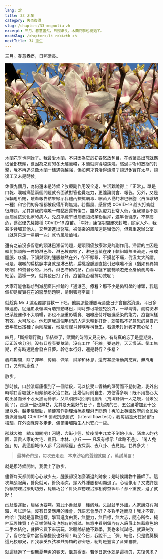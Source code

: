```yaml
---
lang: zh
title: 33 木蘭
category: 失而復得
slug: /chapters/33-magnolia-zh
excerpt: 三月。春意盎然，日照漸長。木蘭花季也開始了。
nextSlug: /chapters/34-rebirth-zh
nextTitle: 34 重生
---
```


<p class="cn">三月。春意盎然，日照漸長。

![Magnolia](./images/33.jpg)
 
<p class="cn">木蘭花季也開始了。我最愛木蘭，不只因為它於初春怒放奪目，在嫩葉長出前就霸佔全部枝頭，還因為之前的冬天越嚴峻，木蘭就開得越燦爛。熬過手術和放療的打擊，我不再追求像木蘭一樣遇強越強，但如何才算活得燦爛？談退休實在太早，談復工又未是時候。
 
<p class="cn">休假九個月，為何還未是時候？放療副作用沒全退，生活難說得上「正常」。單是口乾、喉嚨痛這兩個問題就令面試對答也覺吃力，更遑論開會、報告。另外，又是拜輻射所賜，驗血報告結果顯示我體內抵抗病毒、細菌入侵的淋巴細胞（白血球的一種）和它們的鼻祖都被殺得所剩無幾。若傷風、感冒或 COVID-19 趁火打劫就很麻煩，尤其當我的喉嚨一帶黏膜還有傷口。雖然免疫力比常人低，但我畢竟不是血癌或接受化療的病人，免疫系統不被癌細胞或藥物壓抑，遲早會復原，不算高危，遂沒優先權接種 COVID-19 疫苗。「幸好」康復期間屢次封城，除家人外，我甚少接觸其他人，又無須進出醫院，被傳染的風險還是蠻低的，但若重返辦公室（就算只是一星期一次）就令風險倍增。
 
<p class="cn">還有之前沒多留意的頸淋巴滯留問題，是頭頸癌放療常見的副作用。滯留的主因是輻射把頸部一帶的淋巴管、淋巴核都毀了，淋巴囤積在皮下軟組織無法流走，形成腫脹、疼痛。下頷與頸的腫脹雖然在外，卻不顯眼，不摸就不痛，倒沒太大所謂。可是，喉嚨的扁桃腺本身就是淋巴核，扁桃腺腫脹直接引致喉嚨不適（猶如有異物哽咽）和聲音沙啞。此外，淋巴滯留的話，白血球就不能暢順遊走全身偵測病毒、細菌。這樣一來，就算他日打了針，疫苗能否發揮功效呢？
 
<p class="cn">大家可能會聯想到減肥廣告推銷的「通淋巴」療程？那不少是偽科學的噱頭，我這個卻是實實在在的醫學問題啊，請別張冠李戴！
 
<p class="cn">就趁與 Mr J 遙距覆診請教一下吧。他說那些腫脹再過些日子會自然消退，平日多做運動，促進血液循環有助推動淋巴，同時亦可增強免疫力，一舉兩得。而縱使淋巴系統運作不太順暢，那也不嚴重影響鼻、咽喉應付呼吸道感染的能力，疫苗照樣有效，大可放心。他知道我這個年紀的人還未輪到打針，就帶點不好意思的說自己去年底已接種了兩劑疫苗。他是前線耳鼻喉專科醫生，若還未打針我才擔心呢！
 
<p class="cn">四月。「斷捨離行動」早結束了，賦閑的時間又見充裕。有時真的忘了是星期幾，反正沒啥分別，沒有日程表要依循，沒有工作「死線」要追趕，天天慢活。復工無期，但有時還是會發白日夢。幹老本行好，還是轉行？多棲？
 
<p class="cn">養病期間，除了彈琴、鉤編、做菜、試菜和休息，還有甚麼活動夠充實，無須用口，又有助康復？
 
<p class="cn">散步。
 
<p class="cn">那時候，口腔潰瘍康復到了一個階段，可以接受口香糖的薄荷而不覺刺激，我外出時嚼口香糖就不用頻頻喝水治口乾，比幾個月前自由、方便得多啊！既不用擔心太晚出發而來不及天黑前歸家，又無須限時回家用廁所（荒山野嶺一人之境，何來公廁？），走遠一些也無妨，尤其是天氣好的日子，由起初的三、五公里增加到十公里以外，越走越起勁，順便當作物理治療處理淋巴問題！再加上英國政府向全民免費派發簡易 COVID-19 側流抗原測試 （lateral flow test），我每隔幾天在家自行檢驗，在外面就算多走走、偶爾接觸陌生人也安心一些。
 
<p class="cn">那就大膽一點去闖闖吧！河邊、大街小徑、於疫情中兀立不倒的小店、陌生人的花園、富貴人家的大宅、農田、木林、小丘 —— 凡沒有標示「此路不通」、「閑人免進」的，我這個城市人都「另闢蹊徑」去探索、去八卦、去見識。世界多大！
 
<blockquote class="cn">最神奇的是，每次去走走，本來沙啞的聲線就開了，萬試萬靈！</blockquote>

<p class="cn">就是那時候開始，我愛上了散步。
 
<p class="cn">儘管每天都開開心心散步去，腫脹卻沒怎麼消退的跡象；是時候請教中醫師了。這次無須服藥，針灸就可。針灸兩次，頸內外腫脹都明顯退了。心理作用？又或許是持續物理治療的功勞，純屬巧合？針灸與物理治療相得益彰耶？都不重要，退了就好！
 
<p class="cn">四肢要運動，腦袋也要啊。寫此小書就是一種鍛煉。又試試學外語。人家說沒有測驗、考試評估，沒有日常應用的機會，外語怎會學好？多數半途而廢！我才不管，哈哈！我就是喜歡這樣，學習進度由我，無壓力，無目標，無大志，隨心所欲，純粹玩票性質！在音樂領域我也想有新嘗試。無意中看到鎮內有人廉價出售藍綠色的二手木結他，就把它買下來玩玩。常聽說結他不難學，我也來試試吧。就算失敗了，留它在家中當音樂擺設也好啊！時至今日，我說不上「彈」結他，只是約莫摸這兒撥那兒，但我享受與弦和共鳴箱的親密感，絕對是豐富了音樂體驗。
 
<p class="cn">就這樣過了一個無憂無慮的春天，愜意得很。若他日退休就是這樣的，夫復何求？
